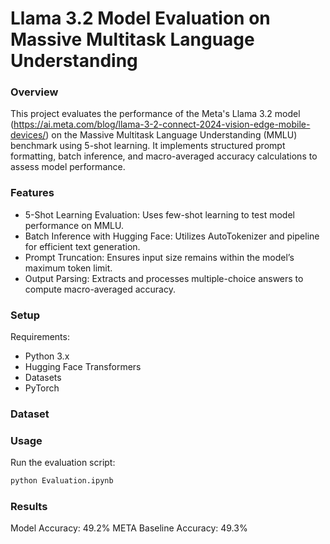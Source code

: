# Llama 3.2 Model Evaluation on Massive Multitask Language Understanding

### Overview
This project evaluates the performance of the Meta's Llama 3.2 model (https://ai.meta.com/blog/llama-3-2-connect-2024-vision-edge-mobile-devices/) on the Massive Multitask Language Understanding (MMLU) benchmark using 5-shot learning. It implements structured prompt formatting, batch inference, and macro-averaged accuracy calculations to assess model performance.

### Features
- 5-Shot Learning Evaluation: Uses few-shot learning to test model performance on MMLU.
- Batch Inference with Hugging Face: Utilizes AutoTokenizer and pipeline for efficient text generation.
- Prompt Truncation: Ensures input size remains within the model’s maximum token limit.
- Output Parsing: Extracts and processes multiple-choice answers to compute macro-averaged accuracy.

### Setup
Requirements:
- Python 3.x
- Hugging Face Transformers
- Datasets
- PyTorch

### Dataset

### Usage
Run the evaluation script:
```python
python Evaluation.ipynb
```

### Results
Model Accuracy: 49.2%
META Baseline Accuracy: 49.3%

